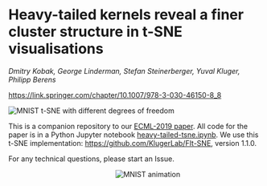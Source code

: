 # Heavy-tailed kernels reveal a finer cluster structure in t-SNE visualisations

*Dmitry Kobak, George Linderman, Stefan Steinerberger, Yuval Kluger, Philipp Berens*

https://link.springer.com/chapter/10.1007/978-3-030-46150-8_8

![MNIST t-SNE with different degrees of freedom](heavy-tailed-tsne-mnist.png)

This is a companion repository to our [ECML-2019 paper](https://link.springer.com/chapter/10.1007/978-3-030-46150-8_8). All code for the paper is in a Python Jupyter notebook [heavy-tailed-tsne.ipynb](https://github.com/dkobak/finer-tsne/blob/master/heavy-tailed-tsne.ipynb). We use this t-SNE implementation: https://github.com/KlugerLab/FIt-SNE, version 1.1.0.

For any technical questions, please start an Issue.

&nbsp;&nbsp;&nbsp;&nbsp;&nbsp;&nbsp;&nbsp;&nbsp;&nbsp;&nbsp;&nbsp;&nbsp;&nbsp;&nbsp;&nbsp;&nbsp;&nbsp;&nbsp;&nbsp;&nbsp;&nbsp;&nbsp;&nbsp;&nbsp;&nbsp;&nbsp;&nbsp;&nbsp;&nbsp;&nbsp;&nbsp;&nbsp;&nbsp;&nbsp;&nbsp;&nbsp;&nbsp;&nbsp;&nbsp;&nbsp;&nbsp;&nbsp;&nbsp;&nbsp;&nbsp;&nbsp;&nbsp;&nbsp;&nbsp;&nbsp;&nbsp;&nbsp;&nbsp;&nbsp;![MNIST animation](animations/mnist.gif)
